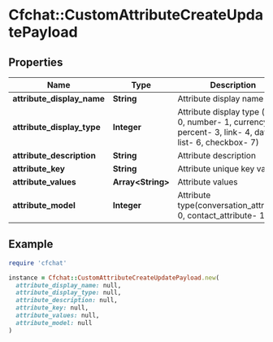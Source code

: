 # Cfchat::CustomAttributeCreateUpdatePayload

## Properties

| Name | Type | Description | Notes |
| ---- | ---- | ----------- | ----- |
| **attribute_display_name** | **String** | Attribute display name | [optional] |
| **attribute_display_type** | **Integer** | Attribute display type (text- 0, number- 1, currency- 2, percent- 3, link- 4, date- 5, list- 6, checkbox- 7) | [optional] |
| **attribute_description** | **String** | Attribute description | [optional] |
| **attribute_key** | **String** | Attribute unique key value | [optional] |
| **attribute_values** | **Array&lt;String&gt;** | Attribute values | [optional] |
| **attribute_model** | **Integer** | Attribute type(conversation_attribute- 0, contact_attribute- 1) | [optional] |

## Example

```ruby
require 'cfchat'

instance = Cfchat::CustomAttributeCreateUpdatePayload.new(
  attribute_display_name: null,
  attribute_display_type: null,
  attribute_description: null,
  attribute_key: null,
  attribute_values: null,
  attribute_model: null
)
```

